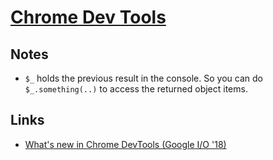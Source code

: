 # [Chrome Dev Tools](https://developer.chrome.com/devtools)
## Notes
- `$_` holds the previous result in the console. So you can do `$_.something(..)` to access the returned object items.

## Links
- [What's new in Chrome DevTools (Google I/O '18)](https://www.youtube.com/watch?v=mfuE53x4b3k)